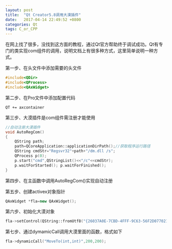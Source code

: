 ```yaml
---
layout: post
title:  "Qt Creator5.8调用大漠插件"
date:   2017-04-14 22:49:52 +0800
categories: Qt
tags: C_or_CPP
---
```

在网上找了很多，没找到这方面的教程，通过Qt官方帮助终于调试成功。Qt有专门的类实现com组件的调用，说明文档上有很多种方式，这里简单说明一种方式。

第一步、在头文件中添加需要的头文件
```C++
#include<QDir>
#include<QProcess>
#include<QAxWidget>  
```
第二步、在Pro文件中添加配置代码
```
QT += axcontainer
```
第三步、大漠插件是com组件需注册才能使用
```C++
//自动注册大漠插件 
void AutoRegCom() 
{ 
    QString path;
    path=QCoreApplication::applicationDirPath();//获取程序运行路径 
    QString cmdStr="Regsvr32"+path+"/dm.dll /s"; 
    QProcess p(0); 
    p.start("cmd",QStringList()<<"/c"<<cmdStr); 
    p.waitForStarted(); p.waitForFinished();
}
```
第四步、在主函数中调用AutoRegCom()实现自动注册

 

第五步、创建activex对象指针
```C++
QAxWidget *fla=new QAxWidget();
```
第六步、初始化大漠对象
```C++
fla->setControl(QString::fromUtf8("{26037A0E-7CBD-4FFF-9C63-56F2D0770214}"));//id通过vc6.0的ole view工具查看
```
第七步、通过dymamicCall调用大漠里面的函数，格式如下
```C++
fla->dynamicCall("MoveTo(int,int)",200,200);
```